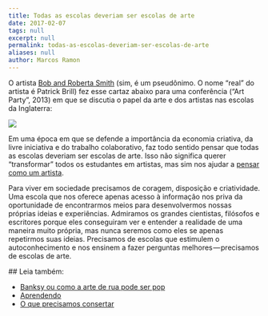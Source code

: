 ```yaml
---
title: Todas as escolas deveriam ser escolas de arte
date: 2017-02-07
tags: null
excerpt: null
permalink: todas-as-escolas-deveriam-ser-escolas-de-arte
aliases: null
author: Marcos Ramon
---
```

O artista [Bob and Roberta Smith](https://g.co/kgs/6TBn7B) (sim, é um pseudônimo. O nome “real” do artista é Patrick Brill) fez esse cartaz abaixo para uma conferência (“Art Party”, 2013) em que se discutia o papel da arte e dos artistas nas escolas da Inglaterra:

![](https://cdn-images-1.medium.com/max/800/1*pxGNg6lhYj3xVpo8RRWLkA.jpeg)

Em uma época em que se defende a importância da economia criativa, da livre iniciativa e do trabalho colaborativo, faz todo sentido pensar que todas as escolas deveriam ser escolas de arte. Isso não significa querer “transformar” todos os estudantes em artistas, mas sim nos ajudar a [pensar como um artista](http://www.marcosramon.net/ficcoes/62-pensar-como-um-artista).

Para viver em sociedade precisamos de coragem, disposição e criatividade. Uma escola que nos oferece apenas acesso à informação nos priva da oportunidade de encontrarmos meios para desenvolvermos nossas próprias ideias e experiências. Admiramos os grandes cientistas, filósofos e escritores porque eles conseguiram ver e entender a realidade de uma maneira muito própria, mas nunca seremos como eles se apenas repetirmos suas ideias. Precisamos de escolas que estimulem o autoconhecimento e nos ensinem a fazer perguntas melhores — precisamos de escolas de arte.

<div class="leia-tambem" markdown="1">
## Leia também:

- <a href="/banksy-ou-como-a-arte-de-rua-pode-ser-pop">Banksy ou como a arte de rua pode ser pop</a>
- <a href="/aprendendo">Aprendendo</a>
- <a href="/o-que-precisamos-consertar">O que precisamos consertar</a>
</div>